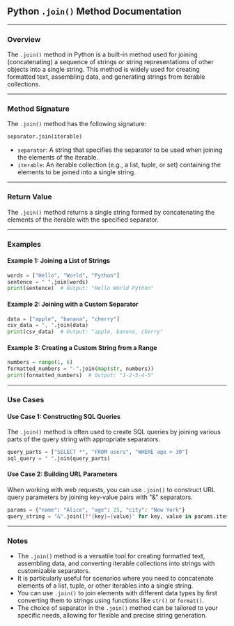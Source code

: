 ## **Python `.join()` Method Documentation**

---

### **Overview**

The `.join()` method in Python is a built-in method used for joining (concatenating) a sequence of strings or string representations of other objects into a single string. This method is widely used for creating formatted text, assembling data, and generating strings from iterable collections.

---

### **Method Signature**

The `.join()` method has the following signature:

```python
separator.join(iterable)
```

- `separator`: A string that specifies the separator to be used when joining the elements of the iterable.
- `iterable`: An iterable collection (e.g., a list, tuple, or set) containing the elements to be joined into a single string.

---

### **Return Value**

The `.join()` method returns a single string formed by concatenating the elements of the iterable with the specified separator.

---

### **Examples**

#### Example 1: Joining a List of Strings

```python
words = ["Hello", "World", "Python"]
sentence = " ".join(words)
print(sentence)  # Output: "Hello World Python"
```

#### Example 2: Joining with a Custom Separator

```python
data = ["apple", "banana", "cherry"]
csv_data = ", ".join(data)
print(csv_data)  # Output: "apple, banana, cherry"
```

#### Example 3: Creating a Custom String from a Range

```python
numbers = range(1, 6)
formatted_numbers = "-".join(map(str, numbers))
print(formatted_numbers)  # Output: "1-2-3-4-5"
```

---

### **Use Cases**

#### Use Case 1: Constructing SQL Queries

The `.join()` method is often used to create SQL queries by joining various parts of the query string with appropriate separators.

```python
query_parts = ["SELECT *", "FROM users", "WHERE age > 30"]
sql_query = " ".join(query_parts)
```

#### Use Case 2: Building URL Parameters

When working with web requests, you can use `.join()` to construct URL query parameters by joining key-value pairs with "&" separators.

```python
params = {"name": "Alice", "age": 25, "city": "New York"}
query_string = "&".join([f"{key}={value}" for key, value in params.items()])
```

---

### **Notes**

- The `.join()` method is a versatile tool for creating formatted text, assembling data, and converting iterable collections into strings with customizable separators.
- It is particularly useful for scenarios where you need to concatenate elements of a list, tuple, or other iterables into a single string.
- You can use `.join()` to join elements with different data types by first converting them to strings using functions like `str()` or `format()`.
- The choice of separator in the `.join()` method can be tailored to your specific needs, allowing for flexible and precise string generation.
